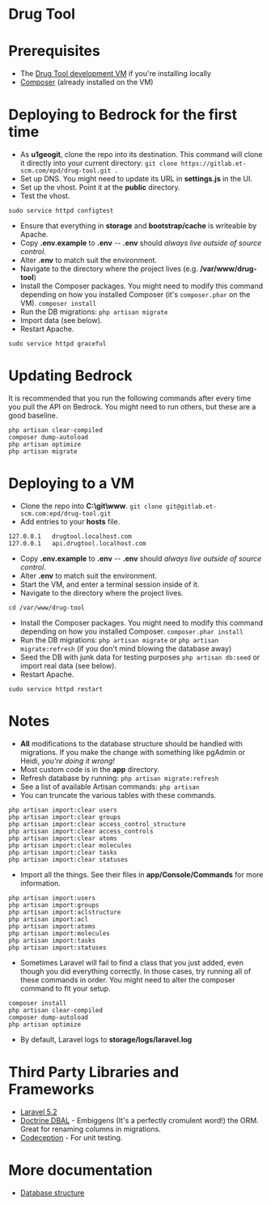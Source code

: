 # Drug Tool

# Prerequisites

- The [Drug Tool development VM](http://wanda.elseviermultimedia.us/Web_Team/Virtual_Machines) if you're installing locally
- [Composer](https://getcomposer.org/download/) (already installed on the VM)

# Deploying to Bedrock for the first time

- As **u1geogit**, clone the repo into its destination. This command will clone it directly into your current directory: `git clone https://gitlab.et-scm.com/epd/drug-tool.git .`
- Set up DNS. You might need to update its URL in **settings.js** in the UI.
- Set up the vhost. Point it at the **public** directory.
- Test the vhost.
```
sudo service httpd configtest
```
- Ensure that everything in **storage** and **bootstrap/cache** is writeable by Apache.
- Copy **.env.example** to **.env** -- **.env** should *always live outside of source control*.
- Alter **.env** to match suit the environment.
- Navigate to the directory where the project lives (e.g. **/var/www/drug-tool**)
- Install the Composer packages. You might need to modify this command depending on how you installed Composer (it's `composer.phar` on the VM). `composer install`
- Run the DB migrations: `php artisan migrate`
- Import data (see below).
- Restart Apache.
```
sudo service httpd graceful
```

# Updating Bedrock

It is recommended that you run the following commands after every time you pull the API on Bedrock. You might need to run others, but these are a good baseline.
```
php artisan clear-compiled
composer dump-autoload
php artisan optimize
php artisan migrate
```

# Deploying to a VM

- Clone the repo into **C:\git\www**. `git clone git@gitlab.et-scm.com:epd/drug-tool.git`
- Add entries to your **hosts** file.
```
127.0.0.1	drugtool.localhost.com
127.0.0.1	api.drugtool.localhost.com
```
- Copy **.env.example** to **.env** -- **.env** should *always live outside of source control*.
- Alter **.env** to match suit the environment.
- Start the VM, and enter a terminal session inside of it.
- Navigate to the directory where the project lives.
```
cd /var/www/drug-tool
```
- Install the Composer packages. You might need to modify this command depending on how you installed Composer. `composer.phar install`
- Run the DB migrations: `php artisan migrate` or `php artisan migrate:refresh` (if you don't mind blowing the database away)
- Seed the DB with junk data for testing purposes `php artisan db:seed` or import real data (see below).
- Restart Apache.
```
sudo service httpd restart
```

# Notes

- **All** modifications to the database structure should be handled with migrations. If you make the change with something like pgAdmin or Heidi, *you're doing it wrong!*
- Most custom code is in the **app** directory.
- Refresh database by running: `php artisan migrate:refresh`
- See a list of available Artisan commands: `php artisan`
- You can truncate the various tables with these commands.
```
php artisan import:clear users
php artisan import:clear groups
php artisan import:clear access_control_structure
php artisan import:clear access_controls
php artisan import:clear atoms
php artisan import:clear molecules
php artisan import:clear tasks
php artisan import:clear statuses
```
- Import all the things. See their files in **app/Console/Commands** for more information.
```
php artisan import:users
php artisan import:groups
php artisan import:aclstructure
php artisan import:acl
php artisan import:atoms
php artisan import:molecules
php artisan import:tasks
php artisan import:statuses
```
- Sometimes Laravel will fail to find a class that you just added, even though you did everything correctly. In those cases, try running all of these commands in order. You might need to alter the composer command to fit your setup.
```
composer install
php artisan clear-compiled
composer dump-autoload
php artisan optimize
```
- By default, Laravel logs to **storage/logs/laravel.log**

# Third Party Libraries and Frameworks

- [Laravel 5.2](https://laravel.com/docs/5.2)
- [Doctrine DBAL](http://www.doctrine-project.org/projects/dbal.html) - Embiggens (It's a perfectly cromulent word!) the ORM. Great for renaming columns in migrations.
- [Codeception](http://codeception.com/) - For unit testing.

# More documentation

- [Database structure](docs/db.md)